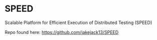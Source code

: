 # SPEED
 Scalable Platform for Efficient Execution of Distributed Testing (SPEED)

Repo found here: https://github.com/jakejack13/SPEED
